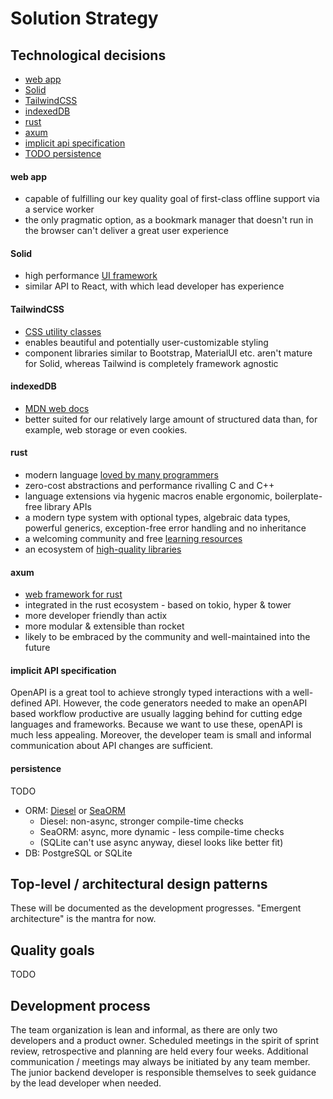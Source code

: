 # Solution Strategy

## Technological decisions

- [web app](#web-app)
- [Solid](#solid)
- [TailwindCSS](#tailwindcss)
- [indexedDB](#indexeddb)
- [rust](#rust)
- [axum](#axum)
- [implicit api specification](#implicit-api-specification)
- [TODO persistence](#persistence)

#### web app

- capable of fulfilling our key quality goal of first-class offline support via
  a service worker
- the only pragmatic option, as a bookmark manager that doesn't run in the
  browser can't deliver a great user experience

#### Solid

- high performance [UI framework](https://www.solidjs.com/)
- similar API to React, with which lead developer has experience

#### TailwindCSS

- [CSS utility classes](https://tailwindcss.com/)
- enables beautiful and potentially user-customizable styling
- component libraries similar to Bootstrap, MaterialUI etc. aren't mature for
  Solid, whereas Tailwind is completely framework agnostic

#### indexedDB

- [MDN web docs](https://developer.mozilla.org/en-US/docs/Web/API/IndexedDB_API)
- better suited for our relatively large amount of structured data than, for
  example, web storage or even cookies.

#### rust

- modern language
  [loved by many programmers](https://survey.stackoverflow.co/2022/#section-most-loved-dreaded-and-wanted-programming-scripting-and-markup-languages)
- zero-cost abstractions and performance rivalling C and C++
- language extensions via hygenic macros enable ergonomic, boilerplate-free
  library APIs
- a modern type system with optional types, algebraic data types, powerful
  generics, exception-free error handling and no inheritance
- a welcoming community and free
  [learning resources](https://doc.rust-lang.org/stable/book/)
- an ecosystem of [high-quality libraries](https://crates.io/)

#### axum

- [web framework for rust](https://docs.rs/axum/latest/axum/)
- integrated in the rust ecosystem - based on tokio, hyper & tower
- more developer friendly than actix
- more modular & extensible than rocket
- likely to be embraced by the community and well-maintained into the future

#### implicit API specification

OpenAPI is a great tool to achieve strongly typed interactions with a
well-defined API. However, the code generators needed to make an openAPI based
workflow productive are usually lagging behind for cutting edge languages and
frameworks. Because we want to use these, openAPI is much less appealing.
Moreover, the developer team is small and informal communication about API
changes are sufficient.

#### persistence

TODO

- ORM: [Diesel](https://diesel.rs/) or [SeaORM](https://www.sea-ql.org/SeaORM/)
  - Diesel: non-async, stronger compile-time checks
  - SeaORM: async, more dynamic - less compile-time checks
  - (SQLite can't use async anyway, diesel looks like better fit)
- DB: PostgreSQL or SQLite

## Top-level / architectural design patterns

These will be documented as the development progresses. "Emergent architecture"
is the mantra for now.

## Quality goals

TODO

## Development process

The team organization is lean and informal, as there are only two developers and
a product owner. Scheduled meetings in the spirit of sprint review,
retrospective and planning are held every four weeks. Additional communication /
meetings may always be initiated by any team member. The junior backend
developer is responsible themselves to seek guidance by the lead developer when
needed.
